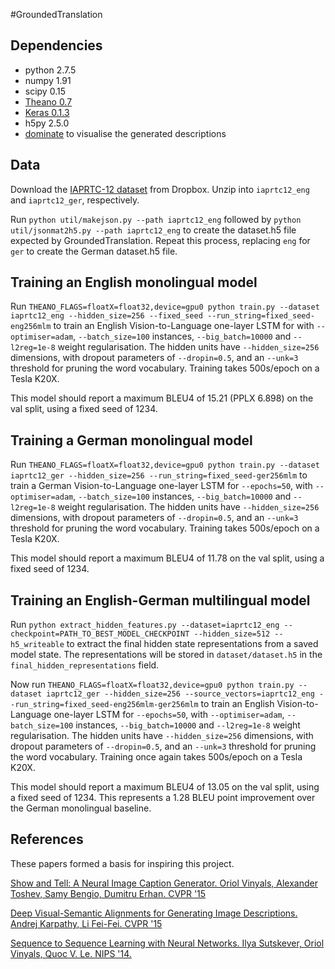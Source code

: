 #GroundedTranslation

Dependencies
---

* python 2.7.5
* numpy 1.91
* scipy 0.15
* [Theano 0.7](https://github.com/Theano/Theano/tree/rel-0.7)
* [Keras 0.1.3](https://github.com/fchollet/keras/tree/0.1.3)
* h5py 2.5.0
* [dominate](https://github.com/Knio/dominate) to visualise the generated descriptions

Data
---

Download the [IAPRTC-12 dataset](https://www.dropbox.com/sh/xvs44ofmzs88w2b/AABzv6YmyxwXXbiBfi5AqXFKa?dl=0) from Dropbox. Unzip into `iaprtc12_eng` and `iaprtc12_ger`, respectively.

Run `python util/makejson.py --path iaprtc12_eng` followed by `python util/jsonmat2h5.py --path iaprtc12_eng` to create the dataset.h5 file expected by GroundedTranslation. Repeat this process, replacing `eng` for `ger` to create the German dataset.h5 file.

Training an English monolingual model
---

Run `THEANO_FLAGS=floatX=float32,device=gpu0 python train.py --dataset iaprtc12_eng --hidden_size=256 --fixed_seed --run_string=fixed_seed-eng256mlm` to train an English Vision-to-Language one-layer LSTM for with `--optimiser=adam`, `--batch_size=100` instances, `--big_batch=10000` and `--l2reg=1e-8` weight regularisation. The hidden units have `--hidden_size=256` dimensions, with dropout parameters of `--dropin=0.5`, and an `--unk=3` threshold for pruning the word vocabulary. Training takes 500s/epoch on a Tesla K20X.

This model should report a maximum BLEU4 of 15.21 (PPLX 6.898) on the val split, using a fixed seed of 1234.

Training a German monolingual model
---

Run `THEANO_FLAGS=floatX=float32,device=gpu0 python train.py --dataset iaprtc12_ger --hidden_size=256 --run_string=fixed_seed-ger256mlm` to train a German Vision-to-Language one-layer LSTM for `--epochs=50`, with `--optimiser=adam`, `--batch_size=100` instances, `--big_batch=10000` and `--l2reg=1e-8` weight regularisation. The hidden units have `--hidden_size=256` dimensions, with dropout parameters of `--dropin=0.5`, and an `--unk=3` threshold for pruning the word vocabulary. Training takes 500s/epoch on a Tesla K20X.

This model should report a maximum BLEU4 of 11.78 on the val split, using a fixed seed of 1234.

Training an English-German multilingual model
---

Run `python extract_hidden_features.py --dataset=iaprtc12_eng --checkpoint=PATH_TO_BEST_MODEL_CHECKPOINT --hidden_size=512 --h5_writeable` to extract the final hidden state representations from a saved model state. The representations will be stored in `dataset/dataset.h5` in the `final_hidden_representations` field.

Now run `THEANO_FLAGS=floatX=float32,device=gpu0 python train.py --dataset iaprtc12_ger --hidden_size=256 --source_vectors=iaprtc12_eng --run_string=fixed_seed-eng256mlm-ger256mlm` to train an English Vision-to-Language one-layer LSTM for `--epochs=50`, with `--optimiser=adam`, `--batch_size=100` instances, `--big_batch=10000` and `--l2reg=1e-8` weight regularisation. The hidden units have `--hidden_size=256` dimensions, with dropout parameters of `--dropin=0.5`, and an `--unk=3` threshold for pruning the word vocabulary. Training once again takes 500s/epoch on a Tesla K20X.

This model should report a maximum BLEU4 of 13.05 on the val split, using a fixed seed of 1234. This represents a 1.28 BLEU point improvement over the German monolingual baseline.

References
---

These papers formed a basis for inspiring this project.

[Show and Tell: A Neural Image Caption Generator. Oriol Vinyals, Alexander Toshev, Samy Bengio, Dumitru Erhan. CVPR '15](http://www.cv-foundation.org/openaccess/content_cvpr_2015/papers/Vinyals_Show_and_Tell_2015_CVPR_paper.pdf)

[Deep Visual-Semantic Alignments for Generating Image Descriptions. Andrej Karpathy, Li Fei-Fei. CVPR '15](http://www.cv-foundation.org/openaccess/content_cvpr_2015/papers/Karpathy_Deep_Visual-Semantic_Alignments_2015_CVPR_paper.pdf)

[Sequence to Sequence Learning with Neural Networks. Ilya Sutskever, Oriol Vinyals, Quoc V. Le. NIPS '14.](http://papers.nips.cc/paper/5346-sequence-to-sequence-learning-with-neural-networks.pdf)
